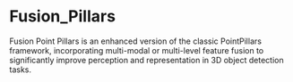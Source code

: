 # Fusion_Pillars
Fusion Point Pillars is an enhanced version of the classic PointPillars framework, incorporating multi-modal or multi-level feature fusion to significantly improve perception and representation in 3D object detection tasks.

